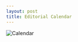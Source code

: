 ```yaml
---
layout: post
title: Editorial Calendar
---
```

![Calendar](https://farm9.staticflickr.com/8613/16670671578_18d5af6e91_b.jpg)
